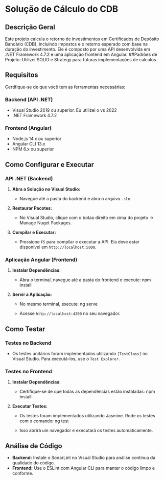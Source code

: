 
# Solução de Cálculo do CDB

## Descrição Geral
Este projeto calcula o retorno de investimentos em Certificados de Depósito Bancário (CDB), incluindo impostos e o retorno esperado com base na duração do investimento. Ele é composto por uma API desenvolvida em .NET Framework 4.7.2 e uma aplicação frontend em Angular.
##Padrões de Projeto: Utilizei SOLID e Strategy para futuras implementações de calculos. 
## Requisitos
Certifique-se de que você tem as ferramentas necessárias:

### Backend (API .NET)
- Visual Studio 2019 ou superior. Eu utilizei o vs 2022
- .NET Framework 4.7.2

### Frontend (Angular)
- Node.js 14.x ou superior
- Angular CLI 13.x
- NPM 6.x ou superior

## Como Configurar e Executar

### API .NET (Backend)
1. **Abra a Solução no Visual Studio:**
   - Navegue até a pasta do backend e abra o arquivo `.sln`.

2. **Restaurar Pacotes:**
   - No Visual Studio, clique com o botao direito em cima do projeto -> Manage Nuget Packages. 
    

3. **Compilar e Executar:**
   - Pressione `F5` para compilar e executar a API. Ela deve estar disponível em `http://localhost:5000`.

### Aplicação Angular (Frontend)
1. **Instalar Dependências:**
   - Abra o terminal, navegue até a pasta do frontend e execute:
     npm install
   

2. **Servir a Aplicação:**
   - No mesmo terminal, execute:
     ng serve
     
   - Acesse `http://localhost:4200` no seu navegador.

## Como Testar

### Testes no Backend
- Os testes unitários foram implementados utilizando `[TestClass]` no Visual Studio. Para executá-los, use o `Test Explorer`.

### Testes no Frontend
1. **Instalar Dependências:**
   - Certifique-se de que todas as dependências estão instaladas:
       npm install
    
2. **Executar Testes:**
   - Os testes foram implementados utilizando Jasmine. Rode os testes com o comando:
     ng test
     
   - Isso abrirá um navegador e executará os testes automaticamente.

## Análise de Código
- **Backend:** Instale o SonarLint no Visual Studio para análise contínua da qualidade do código.
- **Frontend:** Use o ESLint com Angular CLI para manter o código limpo e conforme.
